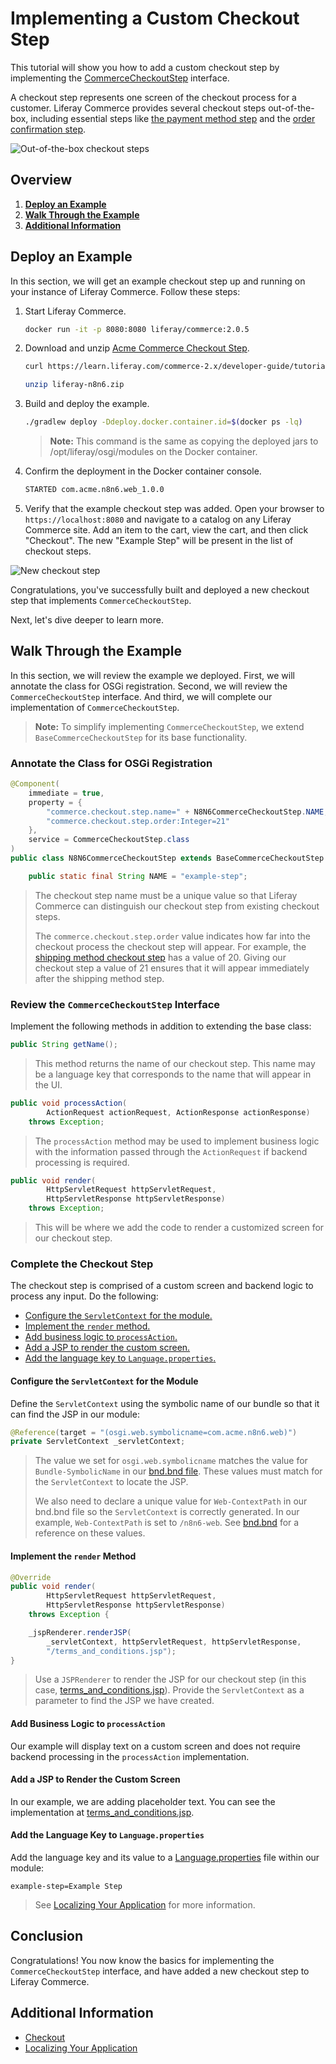# Implementing a Custom Checkout Step

This tutorial will show you how to add a custom checkout step by implementing the [CommerceCheckoutStep](https://github.com/liferay/com-liferay-commerce/blob/2.0.5/commerce-api/src/main/java/com/liferay/commerce/util/CommerceCheckoutStep.java) interface.

A checkout step represents one screen of the checkout process for a customer. Liferay Commerce provides several checkout steps out-of-the-box, including essential steps like [the payment method step](https://github.com/liferay/com-liferay-commerce/blob/2.0.5/commerce-checkout-web/src/main/java/com/liferay/commerce/checkout/web/internal/util/PaymentMethodCommerceCheckoutStep.java) and the [order confirmation step](https://github.com/liferay/com-liferay-commerce/blob/2.0.5/commerce-checkout-web/src/main/java/com/liferay/commerce/checkout/web/internal/util/OrderConfirmationCommerceCheckoutStep.java).

![Out-of-the-box checkout steps](./implementing-a-custom-checkout-step/images/01.png "Out-of-the-box checkout steps")

## Overview

1. [**Deploy an Example**](#deploy-an-example)
1. [**Walk Through the Example**](#walk-through-the-example)
1. [**Additional Information**](#additional-information)

## Deploy an Example

In this section, we will get an example checkout step up and running on your instance of Liferay Commerce. Follow these steps:

1. Start Liferay Commerce.

    ```bash
    docker run -it -p 8080:8080 liferay/commerce:2.0.5
    ```

1. Download and unzip [Acme Commerce Checkout Step](./liferay-n8n6.zip).

    ```bash
    curl https://learn.liferay.com/commerce-2.x/developer-guide/tutorial/liferay-n8n6.zip -O
    ```

    ```bash
    unzip liferay-n8n6.zip
    ```

1. Build and deploy the example.

    ```bash
    ./gradlew deploy -Ddeploy.docker.container.id=$(docker ps -lq)
    ```

    >**Note:** This command is the same as copying the deployed jars to /opt/liferay/osgi/modules on the Docker container.

1. Confirm the deployment in the Docker container console.

    ```bash
    STARTED com.acme.n8n6.web_1.0.0
    ```

1. Verify that the example checkout step was added. Open your browser to `https://localhost:8080` and navigate to a catalog on any Liferay Commerce site. Add an item to the cart, view the cart, and then click "Checkout". The new "Example Step" will be present in the list of checkout steps.

![New checkout step](./implementing-a-custom-checkout-step/images/02.png "New checkout step")

Congratulations, you've successfully built and deployed a new checkout step that implements `CommerceCheckoutStep`.

Next, let's dive deeper to learn more.

## Walk Through the Example

In this section, we will review the example we deployed. First, we will annotate the class for OSGi registration. Second, we will review the `CommerceCheckoutStep` interface. And third, we will complete our implementation of `CommerceCheckoutStep`.

> **Note:** To simplify implementing `CommerceCheckoutStep`, we extend `BaseCommerceCheckoutStep` for its base functionality.

### Annotate the Class for OSGi Registration

```java
@Component(
    immediate = true,
    property = {
        "commerce.checkout.step.name=" + N8N6CommerceCheckoutStep.NAME,
        "commerce.checkout.step.order:Integer=21"
    },
    service = CommerceCheckoutStep.class
)
public class N8N6CommerceCheckoutStep extends BaseCommerceCheckoutStep {

    public static final String NAME = "example-step";
```

> The checkout step name must be a unique value so that Liferay Commerce can distinguish our checkout step from existing checkout steps.
>
> The `commerce.checkout.step.order` value indicates how far into the checkout process the checkout step will appear. For example, the [shipping method checkout step](https://github.com/liferay/com-liferay-commerce/blob/2.0.5/commerce-checkout-web/src/main/java/com/liferay/commerce/checkout/web/internal/util/ShippingMethodCommerceCheckoutStep.java) has a value of 20. Giving our checkout step a value of 21 ensures that it will appear immediately after the shipping method step.

### Review the `CommerceCheckoutStep` Interface

Implement the following methods in addition to extending the base class:

```java
public String getName();
```

> This method returns the name of our checkout step. This name may be a language key that corresponds to the name that will appear in the UI.

```java
public void processAction(
        ActionRequest actionRequest, ActionResponse actionResponse)
    throws Exception;
```

> The `processAction` method may be used to implement business logic with the information passed through the `ActionRequest` if backend processing is required.

```java
public void render(
        HttpServletRequest httpServletRequest,
        HttpServletResponse httpServletResponse)
    throws Exception;
```

> This will be where we add the code to render a customized screen for our checkout step.

### Complete the Checkout Step

The checkout step is comprised of a custom screen and backend logic to process any input. Do the following:

* [Configure the `ServletContext` for the module.](#configure-the-servletcontext-for-the-module)
* [Implement the `render` method.](#implement-the-render-method)
* [Add business logic to `processAction`.](#add-business-logic-to-processaction)
* [Add a JSP to render the custom screen.](#add-a-jsp-to-render-the-custom-screen)
* [Add the language key to `Language.properties`.](#add-the-language-key-to-languageproperties)

#### Configure the `ServletContext` for the Module

Define the `ServletContext` using the symbolic name of our bundle so that it can find the JSP in our module:

```java
@Reference(target = "(osgi.web.symbolicname=com.acme.n8n6.web)")
private ServletContext _servletContext;
```

> The value we set for `osgi.web.symbolicname` matches the value for `Bundle-SymbolicName` in our [bnd.bnd file](https://github.com/liferay/liferay-learn/blob/master/docs/commerce/2.x/en/developer-guide/tutorial/implementing-a-custom-checkout-step/liferay-n8n6.zip/n8n6-web/bnd.bnd). These values must match for the `ServletContext` to locate the JSP.
>
> We also need to declare a unique value for `Web-ContextPath` in our bnd.bnd file so the `ServletContext` is correctly generated. In our example, `Web-ContextPath` is set to `/n8n6-web`. See [bnd.bnd](https://github.com/liferay/liferay-learn/blob/master/docs/commerce/2.x/en/developer-guide/tutorial/implementing-a-custom-checkout-step/liferay-n8n6.zip/n8n6-web/bnd.bnd) for a reference on these values.

#### Implement the `render` Method

```java
@Override
public void render(
        HttpServletRequest httpServletRequest,
        HttpServletResponse httpServletResponse)
    throws Exception {

    _jspRenderer.renderJSP(
        _servletContext, httpServletRequest, httpServletResponse,
        "/terms_and_conditions.jsp");
}
```

> Use a `JSPRenderer` to render the JSP for our checkout step (in this case, [terms_and_conditions.jsp](https://github.com/liferay/liferay-learn/blob/master/docs/commerce/2.x/en/developer-guide/tutorial/implementing-a-custom-checkout-step/liferay-n8n6.zip/n8n6-web/src/main/resources/META-INF/resources/terms_and_conditions.jsp)). Provide the `ServletContext` as a parameter to find the JSP we have created.

#### Add Business Logic to `processAction`

Our example will display text on a custom screen and does not require backend processing in the `processAction` implementation.

#### Add a JSP to Render the Custom Screen

In our example, we are adding placeholder text. You can see the implementation at [terms_and_conditions.jsp](https://github.com/liferay/liferay-learn/blob/master/docs/commerce/2.x/en/developer-guide/tutorial/implementing-a-custom-checkout-step/liferay-n8n6.zip/n8n6-web/src/main/resources/META-INF/resources/terms_and_conditions.jsp).

#### Add the Language Key to `Language.properties`

Add the language key and its value to a [Language.properties](https://github.com/liferay/liferay-learn/blob/master/docs/commerce/2.x/en/developer-guide/tutorial/implementing-a-custom-checkout-step/liferay-n8n6.zip/n8n6-web/src/main/resources/content/Language.properties) file within our module:

```
example-step=Example Step
```

> See [Localizing Your Application](https://help.liferay.com/hc/en-us/articles/360018168251-Localizing-Your-Application) for more information.

## Conclusion

Congratulations! You now know the basics for implementing the `CommerceCheckoutStep` interface, and have added a new checkout step to Liferay Commerce.

## Additional Information

* [Checkout](../../creating-store-content/checkout.md)
* [Localizing Your Application](https://help.liferay.com/hc/en-us/articles/360018168251-Localizing-Your-Application)
